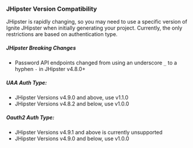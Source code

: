 ### JHipster Version Compatibility
JHipster is rapidly changing, so you may need to use a specific version of Ignite JHipster when initially generating 
your project.  Currently, the only restrictions are based on authentication type.

##### JHipster Breaking Changes
 - Password API endpoints changed from using an underscore `_` to a hyphen `-` in JHipster v4.8.0+ 
##### UAA Auth Type:
 - JHipster Versions v4.9.0 and above, use v1.1.0 
 - JHipster Versions v4.8.2 and below, use v1.0.0
##### Oauth2 Auth Type:
 - JHipster Versions v4.9.1 and above is currently unsupported
 - JHipster Versions v4.9.0 and below, use v1.0.0
 
